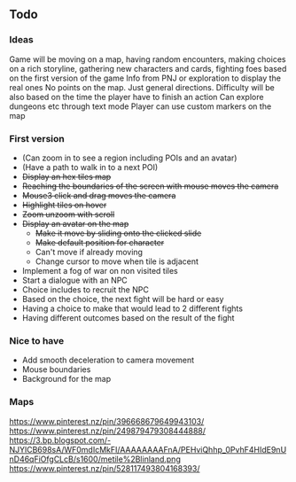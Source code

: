 ## Todo

### Ideas

Game will be moving on a map, having random encounters, making choices on a rich storyline, gathering new characters and cards, fighting foes based on the first version of the game
Info from PNJ or exploration to display the real ones
No points on the map. Just general directions.
Difficulty will be also based on the time the player have to finish an action
Can explore dungeons etc through text mode
Player can use custom markers on the map

### First version

* (Can zoom in to see a region including POIs and an avatar)
* (Have a path to walk in to a next POI)
* ~~Display an hex tiles map~~
* ~~Reaching the boundaries of the screen with mouse moves the camera~~
* ~~Mouse3 click and drag moves the camera~~
* ~~Highlight tiles on hover~~
* ~~Zoom unzoom with scroll~~
* ~~Display an avatar on the map~~
    * ~~Make it move by sliding onto the clicked slide~~
    * ~~Make default position for character~~
    * Can't move if already moving
    * Change cursor to move when tile is adjacent
* Implement a fog of war on non visited tiles
* Start a dialogue with an NPC
* Choice includes to recruit the NPC
* Based on the choice, the next fight will be hard or easy
* Having a choice to make that would lead to 2 different fights
* Having different outcomes based on the result of the fight

### Nice to have

* Add smooth deceleration to camera movement
* Mouse boundaries
* Background for the map

### Maps

https://www.pinterest.nz/pin/396668679649943103/
https://www.pinterest.nz/pin/249879479308444888/
https://3.bp.blogspot.com/-NJYlCB698sA/WF0mdIcMkFI/AAAAAAAAFnA/PEHviQhhp_0PvhF4HIdE9nUnD46qFiOfgCLcB/s1600/metile%2Blinland.png
https://www.pinterest.nz/pin/528117493804168393/
